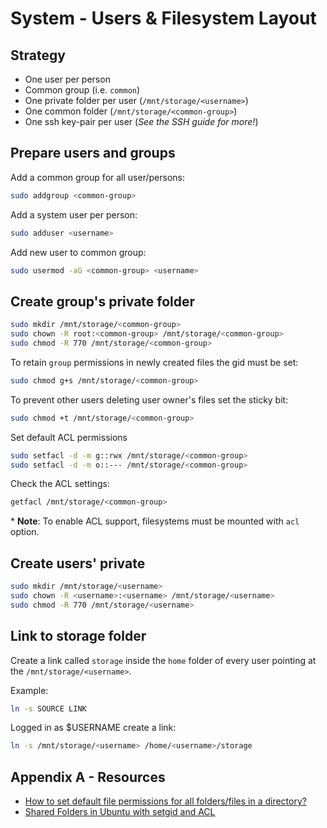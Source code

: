 # System - Users & Filesystem Layout

## Strategy

- One user per person
- Common group (i.e. `common`)
- One private folder per user (`/mnt/storage/<username>`)
- One common folder (`/mnt/storage/<common-group>`)
- One ssh key-pair per user (_See the SSH guide for more!_)

## Prepare users and groups

Add a common group for all user/persons:
```bash
sudo addgroup <common-group>
```

Add a system user per person:
```bash
sudo adduser <username>
```

Add new user to common group:
```bash
sudo usermod -aG <common-group> <username>
```

## Create group's private folder

```bash
sudo mkdir /mnt/storage/<common-group>
sudo chown -R root:<common-group> /mnt/storage/<common-group>
sudo chmod -R 770 /mnt/storage/<common-group>
```

To retain `group` permissions in newly created files the gid must be set:
```bash
sudo chmod g+s /mnt/storage/<common-group>
```

To prevent other users deleting user owner's files set the sticky bit:
```bash
sudo chmod +t /mnt/storage/<common-group>
```

Set default ACL permissions
```bash
sudo setfacl -d -m g::rwx /mnt/storage/<common-group>
sudo setfacl -d -m o::--- /mnt/storage/<common-group>
```

Check the ACL settings:
```bash
getfacl /mnt/storage/<common-group>
```
\* **Note**: To enable ACL support, filesystems must be mounted with `acl` option.

## Create users' private

```bash
sudo mkdir /mnt/storage/<username>
sudo chown -R <username>:<username> /mnt/storage/<username>
sudo chmod -R 770 /mnt/storage/<username>
```

## Link to storage folder

Create a link called `storage` inside the `home` folder of every user pointing at the `/mnt/storage/<username>`.

Example:
```bash
ln -s SOURCE LINK
```
Logged in as $USERNAME create a link:
```bash
ln -s /mnt/storage/<username> /home/<username>/storage
```

## Appendix A - Resources

- [How to set default file permissions for all folders/files in a directory?](https://unix.stackexchange.com/questions/1314/how-to-set-default-file-permissions-for-all-folders-files-in-a-directory)
- [Shared Folders in Ubuntu with setgid and ACL](http://brunogirin.blogspot.com/2010/03/shared-folders-in-ubuntu-with-setgid.html)
